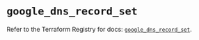 # `google_dns_record_set`

Refer to the Terraform Registry for docs: [`google_dns_record_set`](https://registry.terraform.io/providers/hashicorp/google-beta/5.36.0/docs/resources/google_dns_record_set).
